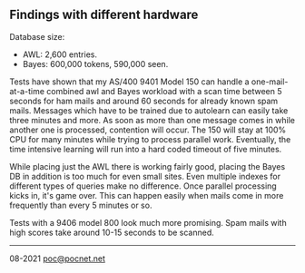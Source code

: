 ## Findings with different hardware
Database size:
- AWL: 2,600 entries.
- Bayes: 600,000 tokens, 590,000 seen.

Tests have shown that my AS/400 9401 Model 150 can handle a one-mail-at-a-time combined awl and Bayes workload with a scan time between 5 seconds for ham mails and around 60 seconds for already known spam mails. Messages which have to be trained due to autolearn can easily take three minutes and more. As soon as more than one message comes in while another one is processed, contention will occur. The 150 will stay at 100% CPU for many minutes while trying to process parallel work. Eventually, the time intensive learning will run into a hard coded timeout of five minutes.

While placing just the AWL there is working fairly good, placing the Bayes DB in addition is too much for even small sites. Even multiple indexes for different types of queries make no difference. Once parallel processing kicks in, it's game over. This can happen easily when mails come in more frequently than every 5 minutes or so.

Tests with a 9406 model 800 look much more promising. Spam mails with high scores take around 10-15 seconds to be scanned.

----

08-2021 poc@pocnet.net

